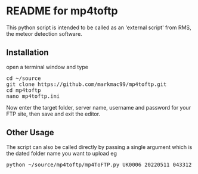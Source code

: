 README for mp4toftp
===================

This python script is intended to be called as an 'external script' from RMS, the meteor detection
software. 

Installation
------------
open a terminal window and type
<pre>
cd ~/source  
git clone https://github.com/markmac99/mp4toftp.git  
cd mp4toftp  
nano mp4toftp.ini  
</pre>

Now enter the target folder, server name, username and password for your FTP site, then save and exit the editor. 


Other Usage
-----------
The script can also be called directly by passing a single argument which is the dated folder name you want to upload eg
<pre>
python ~/source/mp4toftp/mp4ToFTP.py UK0006_20220511_043312_012356
</pre>
